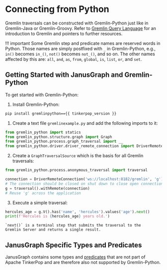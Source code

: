 # Connecting from Python

Gremlin traversals can be constructed with Gremlin-Python just like in
Gremlin-Java or Gremlin-Groovy. Refer to [Gremlin Query Language](../../getting-started/gremlin.md) for an
introduction to Gremlin and pointers to further resources.

!!! important
    Some Gremlin step and predicate names are reserved words in Python.
    Those names are simply postfixed with `_` in Gremlin-Python, e.g.,
    `in()` becomes `in_()`, `not()` becomes `not_()`, and so on. The other
    names affected by this are: `all`, `and`, `as`, `from`, `global`,
    `is`, `list`, `or`, and `set`.

## Getting Started with JanusGraph and Gremlin-Python

To get started with Gremlin-Python:

1.  Install Gremlin-Python:
```bash
pip install gremlinpython=={{ tinkerpop_version }}
```
1.  Create a text file `gremlinexample.py` and add the following imports
    to it:
```python
from gremlin_python import statics
from gremlin_python.structure.graph import Graph
from gremlin_python.process.graph_traversal import __
from gremlin_python.driver.driver_remote_connection import DriverRemoteConnection
```

2.  Create a `GraphTraversalSource` which is the basis for all Gremlin
    traversals:
```python
from gremlin_python.process.anonymous_traversal import traversal

connection = DriverRemoteConnection('ws://localhost:8182/gremlin', 'g')
# The connection should be closed on shut down to close open connections with connection.close()
g = traversal().withRemote(connection)
# Reuse 'g' across the application
```

3.  Execute a simple traversal:
```python
hercules_age = g.V().has('name', 'hercules').values('age').next()
print(f'Hercules is {hercules_age} years old.')
```
    `next()` is a terminal step that submits the traversal to the
    Gremlin Server and returns a single result.

## JanusGraph Specific Types and Predicates

JanusGraph contains some types and [predicates](../search-predicates.md) that
are not part of Apache TinkerPop and are therefore also not supported by
Gremlin-Python.
